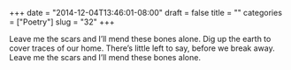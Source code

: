 +++
date = "2014-12-04T13:46:01-08:00"
draft = false
title = ""
categories = ["Poetry"]
slug = "32"
+++

Leave me the scars and I’ll mend these bones alone.
Dig up the earth to cover traces of our home.
There’s little left to say,
before we break away.
Leave me the scars and I’ll mend these bones alone.
